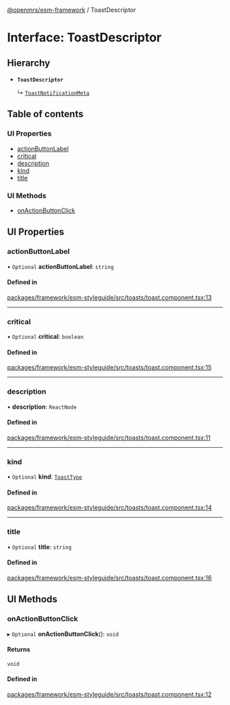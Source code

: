 [@openmrs/esm-framework](../API.md) / ToastDescriptor

# Interface: ToastDescriptor

## Hierarchy

- **`ToastDescriptor`**

  ↳ [`ToastNotificationMeta`](ToastNotificationMeta.md)

## Table of contents

### UI Properties

- [actionButtonLabel](ToastDescriptor.md#actionbuttonlabel)
- [critical](ToastDescriptor.md#critical)
- [description](ToastDescriptor.md#description)
- [kind](ToastDescriptor.md#kind)
- [title](ToastDescriptor.md#title)

### UI Methods

- [onActionButtonClick](ToastDescriptor.md#onactionbuttonclick)

## UI Properties

### actionButtonLabel

• `Optional` **actionButtonLabel**: `string`

#### Defined in

[packages/framework/esm-styleguide/src/toasts/toast.component.tsx:13](https://github.com/Vishal772-pixel/openmrs-esm-core/blob/main/packages/framework/esm-styleguide/src/toasts/toast.component.tsx#L13)

___

### critical

• `Optional` **critical**: `boolean`

#### Defined in

[packages/framework/esm-styleguide/src/toasts/toast.component.tsx:15](https://github.com/Vishal772-pixel/openmrs-esm-core/blob/main/packages/framework/esm-styleguide/src/toasts/toast.component.tsx#L15)

___

### description

• **description**: `ReactNode`

#### Defined in

[packages/framework/esm-styleguide/src/toasts/toast.component.tsx:11](https://github.com/Vishal772-pixel/openmrs-esm-core/blob/main/packages/framework/esm-styleguide/src/toasts/toast.component.tsx#L11)

___

### kind

• `Optional` **kind**: [`ToastType`](../API.md#toasttype)

#### Defined in

[packages/framework/esm-styleguide/src/toasts/toast.component.tsx:14](https://github.com/Vishal772-pixel/openmrs-esm-core/blob/main/packages/framework/esm-styleguide/src/toasts/toast.component.tsx#L14)

___

### title

• `Optional` **title**: `string`

#### Defined in

[packages/framework/esm-styleguide/src/toasts/toast.component.tsx:16](https://github.com/Vishal772-pixel/openmrs-esm-core/blob/main/packages/framework/esm-styleguide/src/toasts/toast.component.tsx#L16)

## UI Methods

### onActionButtonClick

▸ `Optional` **onActionButtonClick**(): `void`

#### Returns

`void`

#### Defined in

[packages/framework/esm-styleguide/src/toasts/toast.component.tsx:12](https://github.com/Vishal772-pixel/openmrs-esm-core/blob/main/packages/framework/esm-styleguide/src/toasts/toast.component.tsx#L12)

